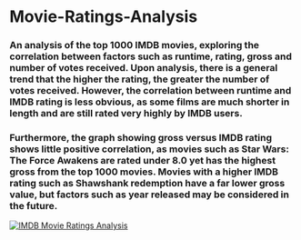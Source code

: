 # Movie-Ratings-Analysis

### An analysis of the top 1000 IMDB movies, exploring the correlation between factors such as runtime, rating, gross and number of votes received. Upon analysis, there is a general trend that the higher the rating, the greater the number of votes received. However, the correlation between runtime and IMDB rating is less obvious, as some films are much shorter in length and are still rated very highly by IMDB users.

### Furthermore, the graph showing gross versus IMDB rating shows little positive correlation, as movies such as Star Wars: The Force Awakens are rated under 8.0 yet has the highest gross from the top 1000 movies. Movies with a higher IMDB rating such as Shawshank redemption have a far lower gross value, but factors such as year released may be considered in the future. 

<div class='tableauPlaceholder' id='viz1696949126286' style='position: relative'><noscript><a href='#'><img alt='IMDB Movie Ratings Analysis ' src='https:&#47;&#47;public.tableau.com&#47;static&#47;images&#47;Mo&#47;MovieRatingsanalysis&#47;Dashboard1&#47;1_rss.png' style='border: none' /></a></noscript><object class='tableauViz'  style='display:none;'><param name='host_url' value='https%3A%2F%2Fpublic.tableau.com%2F' /> <param name='embed_code_version' value='3' /> <param name='site_root' value='' /><param name='name' value='MovieRatingsanalysis&#47;Dashboard1' /><param name='tabs' value='no' /><param name='toolbar' value='yes' /><param name='static_image' value='https:&#47;&#47;public.tableau.com&#47;static&#47;images&#47;Mo&#47;MovieRatingsanalysis&#47;Dashboard1&#47;1.png' /> <param name='animate_transition' value='yes' /><param name='display_static_image' value='yes' /><param name='display_spinner' value='yes' /><param name='display_overlay' value='yes' /><param name='display_count' value='yes' /><param name='language' value='en-GB' /></object></div>                <script type='text/javascript'>                    var divElement = document.getElementById('viz1696949126286');                    var vizElement = divElement.getElementsByTagName('object')[0];                    if ( divElement.offsetWidth > 800 ) { vizElement.style.minWidth='420px';vizElement.style.maxWidth='2150px';vizElement.style.width='100%';vizElement.style.minHeight='587px';vizElement.style.maxHeight='1087px';vizElement.style.height=(divElement.offsetWidth*0.75)+'px';} else if ( divElement.offsetWidth > 500 ) { vizElement.style.minWidth='420px';vizElement.style.maxWidth='2150px';vizElement.style.width='100%';vizElement.style.minHeight='587px';vizElement.style.maxHeight='1087px';vizElement.style.height=(divElement.offsetWidth*0.75)+'px';} else { vizElement.style.width='100%';vizElement.style.height='1277px';}                     var scriptElement = document.createElement('script');                    scriptElement.src = 'https://public.tableau.com/javascripts/api/viz_v1.js';                    vizElement.parentNode.insertBefore(scriptElement, vizElement);                </script>
